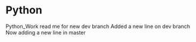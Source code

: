 # Python
Python_Work
read me for new dev branch
Added a new line on dev branch
Now adding a new line in master
